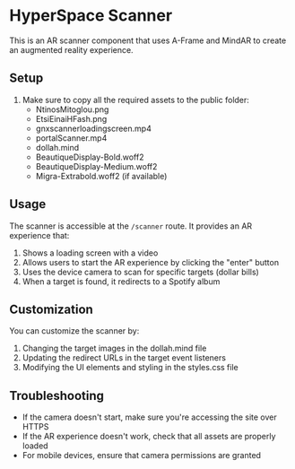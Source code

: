 # HyperSpace Scanner

This is an AR scanner component that uses A-Frame and MindAR to create an augmented reality experience.

## Setup

1. Make sure to copy all the required assets to the public folder:
   - NtinosMitoglou.png
   - EtsiEinaiHFash.png
   - gnxscannerloadingscreen.mp4
   - portalScanner.mp4
   - dollah.mind
   - BeautiqueDisplay-Bold.woff2
   - BeautiqueDisplay-Medium.woff2
   - Migra-Extrabold.woff2 (if available)

## Usage

The scanner is accessible at the `/scanner` route. It provides an AR experience that:

1. Shows a loading screen with a video
2. Allows users to start the AR experience by clicking the "enter" button
3. Uses the device camera to scan for specific targets (dollar bills)
4. When a target is found, it redirects to a Spotify album

## Customization

You can customize the scanner by:

1. Changing the target images in the dollah.mind file
2. Updating the redirect URLs in the target event listeners
3. Modifying the UI elements and styling in the styles.css file

## Troubleshooting

- If the camera doesn't start, make sure you're accessing the site over HTTPS
- If the AR experience doesn't work, check that all assets are properly loaded
- For mobile devices, ensure that camera permissions are granted 